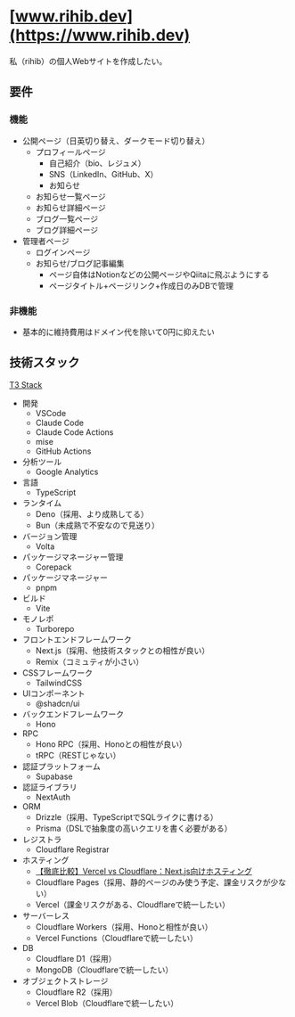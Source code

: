 # [www.rihib.dev](https://www.rihib.dev)

私（rihib）の個人Webサイトを作成したい。

## 要件

### 機能

- 公開ページ（日英切り替え、ダークモード切り替え）
  - プロフィールページ
    - 自己紹介（bio、レジュメ）
    - SNS（LinkedIn、GitHub、X）
    - お知らせ
  - お知らせ一覧ページ
  - お知らせ詳細ページ
  - ブログ一覧ページ
  - ブログ詳細ページ
- 管理者ページ
  - ログインページ
  - お知らせ/ブログ記事編集
    - ページ自体はNotionなどの公開ページやQiitaに飛ぶようにする
    - ページタイトル+ページリンク+作成日のみDBで管理

### 非機能

- 基本的に維持費用はドメイン代を除いて0円に抑えたい

## 技術スタック

[T3 Stack](https://create.t3.gg/ja/introduction)

- 開発
  - VSCode
  - Claude Code
  - Claude Code Actions
  - mise
  - GitHub Actions
- 分析ツール
  - Google Analytics
- 言語
  - TypeScript
- ランタイム
  - Deno（採用、より成熟してる）
  - Bun（未成熟で不安なので見送り）
- バージョン管理
  - Volta
- パッケージマネージャー管理
  - Corepack
- パッケージマネージャー
  - pnpm
- ビルド
  - Vite
- モノレポ
  - Turborepo
- フロントエンドフレームワーク
  - Next.js（採用、他技術スタックとの相性が良い）
  - Remix（コミュティが小さい）
- CSSフレームワーク
  - TailwindCSS
- UIコンポーネント
  - @shadcn/ui
- バックエンドフレームワーク
  - Hono
- RPC
  - Hono RPC（採用、Honoとの相性が良い）
  - tRPC（RESTじゃない）
- 認証プラットフォーム
  - Supabase
- 認証ライブラリ
  - NextAuth
- ORM
  - Drizzle（採用、TypeScriptでSQLライクに書ける）
  - Prisma（DSLで抽象度の高いクエリを書く必要がある）
- レジストラ
  - Cloudflare Registrar
- ホスティング
  - [【徹底比較】Vercel vs Cloudflare：Next.js向けホスティング](https://qiita.com/syukan3/items/037a5ff83c9282ecd7e8)
  - Cloudflare Pages（採用、静的ページのみ使う予定、課金リスクが少ない）
  - Vercel（課金リスクがある、Cloudflareで統一したい）
- サーバーレス
  - Cloudflare Workers（採用、Honoと相性が良い）
  - Vercel Functions（Cloudflareで統一したい）
- DB
  - Cloudflare D1（採用）
  - MongoDB（Cloudflareで統一したい）
- オブジェクトストレージ
  - Cloudflare R2（採用）
  - Vercel Blob（Cloudflareで統一したい）
